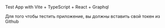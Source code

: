 Test App with Vite + TypeScript + React + Graphql

Для того чтобы тестить приложение, вы должны вставить свой токен из Github
